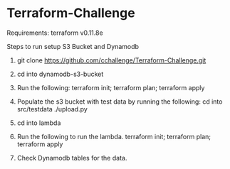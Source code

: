 # Terraform-Challenge
Requirements: terraform v0.11.8e

Steps to run setup S3 Bucket and Dynamodb

1. git clone https://github.com/cchallenge/Terraform-Challenge.git

2. cd into dynamodb-s3-bucket
3. Run the following:
   terraform init; terraform plan; terraform apply

4. Populate the s3 bucket with test data by running the following:
   cd into src/testdata
   ./upload.py

5. cd into lambda
6. Run the following to run the lambda.
   terraform init; terraform plan; terraform apply

7. Check Dynamodb tables for the data.

